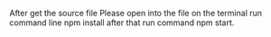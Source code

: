 After get the source file Please open into the file on the terminal run command line npm install after that run command npm start.